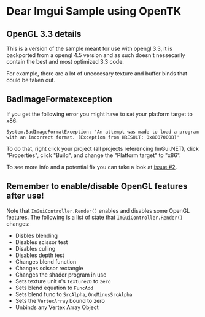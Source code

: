 # Dear Imgui Sample using OpenTK

## OpenGL 3.3 details

This is a version of the sample meant for use with opengl 3.3, it is backported from a opengl 4.5 version and as such doesn't nessecarily contain the best and most optimized 3.3 code.

For example, there are a lot of uneccesary texture and buffer binds that could be taken out.

## BadImageFormatexception

If you get the following error you might have to set your platform target to x86:

```
System.BadImageFormatException: 'An attempt was made to load a program with an incorrect format. (Exception from HRESULT: 0x8007000B)'
```

To do that, right click your project (all projects referencing ImGui.NET), click "Properties", click "Build", and change the "Platform target" to "x86".

To see more info and a potential fix you can take a look at [issue #2](https://github.com/NogginBops/ImGui.NET_OpenTK_Sample/issues/2).

## Remember to enable/disable OpenGL features after use!

Note that `ImGuiController.Render()` enables and disables some OpenGL features. The following is a list of state that `ImGuiController.Render()` changes:

- Disbles blending
- Disables scissor test
- Disables culling
- Disables depth test
- Changes blend function
- Changes scissor rectangle
- Changes the shader program in use
- Sets texture unit `0`'s `Texture2D` to `zero`
- Sets blend equation to `FuncAdd`
- Sets blend func to `SrcAlpha`, `OneMinusSrcAlpha`
- Sets the `VertexArray` bound to zero
- Unbinds any Vertex Array Object